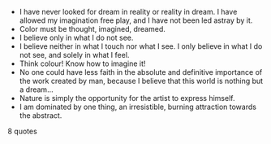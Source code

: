  - I have never looked for dream in reality or reality in dream. I have allowed my imagination free play, and I have not been led astray by it.
 - Color must be thought, imagined, dreamed.
 - I believe only in what I do not see.
 - I believe neither in what I touch nor what I see. I only believe in what I do not see, and solely in what I feel.
 - Think colour! Know how to imagine it!
 - No one could have less faith in the absolute and definitive importance of the work created by man, because I believe that this world is nothing but a dream...
 - Nature is simply the opportunity for the artist to express himself.
 - I am dominated by one thing, an irresistible, burning attraction towards the abstract.

8 quotes